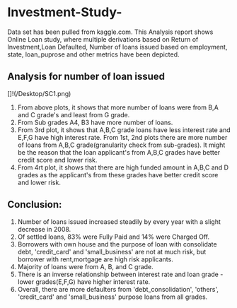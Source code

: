 # Investment-Study-
Data set has been pulled from kaggle.com.
This Analysis report shows Online Loan study, where multiple derivations based on Return of Investment,Loan Defaulted, Number of loans issued
based on employment, state, loan_puprose and other metrics have been depicted.


##  Analysis for number of loan issued
[]!(/Desktop/SC1.png)
1) From above plots, it shows that more number of loans were from B,A and C grade's and least from G grade.
2) From Sub grades A4, B3 have more number of loans.
3) From 3rd plot, it shows that A,B,C grade loans have less interest rate and E,F,G have high interest rate. From 1st, 2nd plots there are more number of loans from A,B,C grade(granularity check from sub-grades). It might be the reason that the loan applicant's from A,B,C grades have better credit score and lower risk.
4) From 4rt plot, it shows that there are high funded amount in A,B,C and D grades as the applicant's from these grades have better credit score and lower risk.

## Conclusion:
1) Number of loans issued increased steadily by every year with a slight decrease in 2008.
2) Of settled loans, 83% were Fully Paid and 14% were Charged Off.
3) Borrowers with own house and the purpose of loan with consolidate debt, 'credit_card' and 'small_business' are not at much risk, but borrower with rent,mortgage are high risk applicants.
4) Majority of loans were from A, B, and C grade.
5) There is an inverse relationship between interest rate and loan grade - lower grades(E,F,G) have higher interest rate.
6) Overall, there are more defaulters from 'debt_consolidation', 'others', 'credit_card' and 'small_business' purpose loans from all grades.
